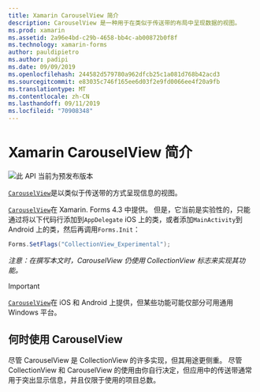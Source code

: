 ```yaml
---
title: Xamarin CarouselView 简介
description: CarouselView 是一种用于在类似于传送带的布局中呈现数据的视图。
ms.prod: xamarin
ms.assetid: 2a96e4bd-c29b-4658-bb4c-ab00872b0f8f
ms.technology: xamarin-forms
author: pauldipietro
ms.author: padipi
ms.date: 09/09/2019
ms.openlocfilehash: 244582d579780a962dfcb25c1a081d768b42acd3
ms.sourcegitcommit: e83035c746f165ee6d03f2e9fd0066ee4f20a9fb
ms.translationtype: MT
ms.contentlocale: zh-CN
ms.lasthandoff: 09/11/2019
ms.locfileid: "70908348"
---
```

# <a name="xamarinforms-carouselview-introduction"></a>Xamarin CarouselView 简介

![](~/media/shared/preview.png "此 API 当前为预发布版本")

[`CarouselView`](xref:Xamarin.Forms.CarouselView)是以类似于传送带的方式呈现信息的视图。


[`CarouselView`](xref:Xamarin.Forms.CarouselView)在 Xamarin. Forms 4.3 中提供。 但是，它当前是实验性的，只能通过将以下代码行添加到`AppDelegate` iOS 上的类，或者添加`MainActivity`到 Android 上的类，然后再调用`Forms.Init`：

```csharp
Forms.SetFlags("CollectionView_Experimental");
```

_注意：在撰写本文时，CarouselView 仍使用 CollectionView 标志来实现其功能。_

> [!IMPORTANT]
> [`CarouselView`](xref:Xamarin.Forms.CarouselView)在 iOS 和 Android 上提供，但某些功能可能仅部分可用通用 Windows 平台。

## <a name="when-to-use-carouselview"></a>何时使用 CarouselView

尽管 CarouselView 是 CollectionView 的许多实现，但其用途更侧重。 尽管 CollectionView 和 CarouselView 的使用由你自行决定，但应用中的传送带通常用于突出显示信息，并且仅限于使用的项目总数。
